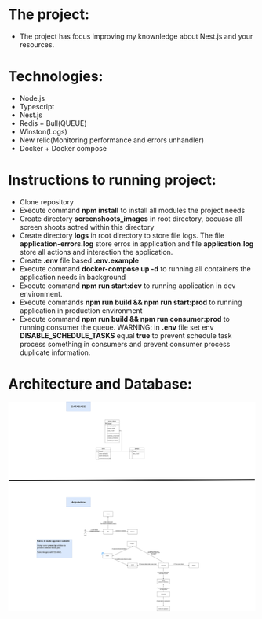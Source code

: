 The project:
==============

- The project has focus improving my knownledge about Nest.js and your resources.


Technologies:
==============

- Node.js
- Typescript
- Nest.js
- Redis + Bull(QUEUE)
- Winston(Logs)
- New relic(Monitoring performance and errors unhandler)
- Docker + Docker compose


Instructions to running project: 
==================================

- Clone repository
- Execute command **npm install** to install all modules the project needs
- Create directory **screenshoots_images** in root directory, becuase all screen shoots sotred within this directory
- Create directory **logs** in root directory to store file logs. The file **application-errors.log** store erros in application and file **application.log** store all actions and interaction the application.
- Create **.env** file based **.env.example**
- Execute command **docker-compose up -d** to running all containers the application needs in background
- Execute command **npm run start:dev** to running application in dev environment.
- Execute commands **npm run build && npm run start:prod** to running application in production environment
- Execute command **npm run build && npm run consumer:prod** to running consumer the queue. WARNING: in **.env** file set env **DISABLE_SCHEDULE_TASKS** equal **true** to prevent schedule task process something in consumers and prevent consumer process duplicate information.

Architecture and Database:
===========================

![Architecture and database](screenshot-solution.drawio.png "Architecture and database")
